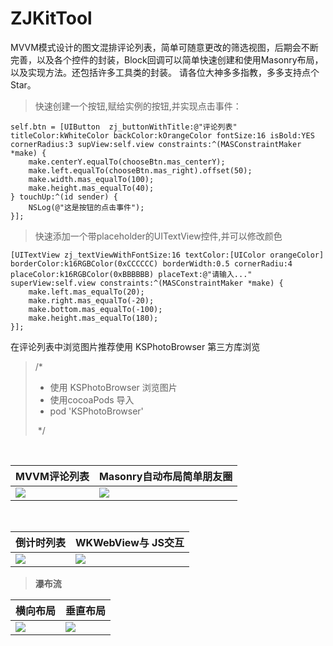 # ZJKitTool
MVVM模式设计的图文混排评论列表，简单可随意更改的筛选视图，后期会不断完善，以及各个控件的封装，Block回调可以简单快速创建和使用Masonry布局，以及实现方法。还包括许多工具类的封装。
请各位大神多多指教，多多支持点个Star。

> 快速创建一个按钮,赋给实例的按钮,并实现点击事件：

```Objc
self.btn = [UIButton  zj_buttonWithTitle:@"评论列表" titleColor:kWhiteColor backColor:kOrangeColor fontSize:16 isBold:YES cornerRadius:3 supView:self.view constraints:^(MASConstraintMaker *make) {
    make.centerY.equalTo(chooseBtn.mas_centerY);
    make.left.equalTo(chooseBtn.mas_right).offset(50);
    make.width.mas_equalTo(100);
    make.height.mas_equalTo(40);
} touchUp:^(id sender) {
    NSLog(@"这是按钮的点击事件");
}];
```


> 快速添加一个带placeholder的UITextView控件,并可以修改颜色

```Objc
[UITextView zj_textViewWithFontSize:16 textColor:[UIColor orangeColor] borderColor:k16RGBColor(0xCCCCCC) borderWidth:0.5 cornerRadiu:4 placeColor:k16RGBColor(0xBBBBBB) placeText:@"请输入..." superView:self.view constraints:^(MASConstraintMaker *make) {
    make.left.mas_equalTo(20);
    make.right.mas_equalTo(-20);
    make.bottom.mas_equalTo(-100);
    make.height.mas_equalTo(180);
}];
```

 在评论列表中浏览图片推荐使用 KSPhotoBrowser 第三方库浏览
 
>  /*
>   * 使用 KSPhotoBrowser 浏览图片
>   * 使用cocoaPods 导入
>   * pod 'KSPhotoBrowser'
>   
>   */ 
  

  
  
| MVVM评论列表 | Masonry自动布局简单朋友圈 |
| --- | --- |
| ![](http://p7l9kf5i4.bkt.clouddn.com/2018-05-05-15254596643047.jpg-style03) | ![](http://p7l9kf5i4.bkt.clouddn.com/2018-05-05-15254597479577.jpg-style03)|

  



| 倒计时列表 | WKWebView与 JS交互 |
| --- | --- |
| ![](http://p7l9kf5i4.bkt.clouddn.com/2018-05-05-15254598712076.jpg-style03) | ![](http://p7l9kf5i4.bkt.clouddn.com/2018-05-05-15254599667055.jpg-style03) |





 
 >  **瀑布流**
  
  
| 横向布局 | 垂直布局 |
| --- | --- |
| ![](http://p7l9kf5i4.bkt.clouddn.com/2018-05-05-15254601351945.jpg-style03) | ![](http://p7l9kf5i4.bkt.clouddn.com/2018-05-05-15254601020151.jpg-style03)|




  
 

  
  



